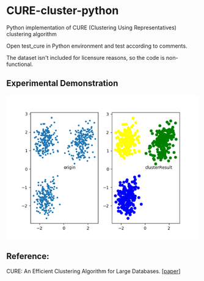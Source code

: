 # CURE-cluster-python

Python implementation of CURE (Clustering Using Representatives) clustering algorithm

Open test_cure in Python environment and test according to comments.

The dataset isn't included for licensure reasons, so the code is non-functional.

## Experimental Demonstration
![figure1](https://github.com/Kchu/CURE-cluster-python/blob/master/Figure_1.png)

## Reference:
CURE: An Efficient Clustering Algorithm for Large Databases. [[paper](https://www.sciencedirect.com/science/article/pii/S0306437901000084)]
